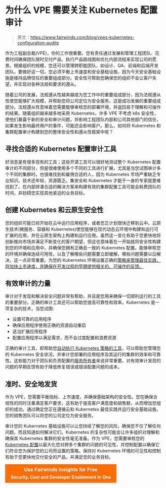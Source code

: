 # 为什么 VPE 需要关注 Kubernetes 配置审计

> 原文：<https://www.fairwinds.com/blog/vpes-kubernetes-configuration-audits>

 作为工程副总裁(VPE)，你的工作很重要。您有责任通过发展和管理工程团队、花费时间确保团队按时交付产品、执行产品路线图和优化内部流程来实现公司的愿景。根据组织的规模，您还可以管理跨职能团队，如设计、QA、前端和后端开发团队。要做好这一切，您必须平衡上市速度和安全基础设施，因为今天安全基础设施是维持品牌信任的重要组成部分。安全性可帮助您确保您的组织不会让客户失望，并实现对各种法规和要求的遵从。

随着公司的发展，法规遵从性越来越成为您工作中的重要组成部分，因为法规遵从性使您能够扩大规模，并帮助您将公司定位为安全服务，这是成功发展的重要组成部分。法规遵从性意味着您需要能够审核您的部署环境，并返回易于理解和可操作的结果。随着组织越来越多地采用 Kubernetes，许多 VPE 不考虑 k8s 安全性，使他们暴露于新的安全和审计问题，并影响工程团队内部和公司其他部门的信任，如果发生影响最终用户的事件，可能还会影响客户。那么，如何将 Kubernetes 和集群配置审计构建到您的整体安全性和遵从性框架中呢？

## 寻找合适的 Kubernetes 配置审计工具

好消息是有很多现有的工具；这些开源工具可以很好地测试整个 Kubernetes 配置审计的不同部分，但是很难使用多个不同的工具进行扩展，尤其是当您试图审计多个不同的集群时。也很难找到和雇佣合适的人，因为 Kubernetes 市场严重缺乏专业知识。技术还年轻，资源匮乏。集安全和 Kubernetes 才能于一身的专家就更难找到了。在内部拼凑合适的解决方案来构建有效的集群配置工具可能会耗费团队的时间，并妨碍您实现其他紧迫的业务目标。

## 创建 Kubernetes 和云原生安全性

您的组织可能已经开始在云中运行应用程序，或者您正计划很快迁移到云中。云原生技术(微服务、容器和 Kubernetes)使您能够在现代动态云环境中构建和运行可扩展的应用，并在云原生架构上构建和运行应用。虽然这一变化有助于您更快地将创新推向市场并满足不断变化的客户期望，但这也意味着在一开始就将安全性构建到您的环境和应用中，并确保您拥有正确且一致的 Kubernetes 配置。能够审核您的环境并确保连续可用性，以及了解哪些问题需要立即缓解，哪些问题需要以后解决，这一点非常重要。为您的 Kubernetes 环境设置正确的[策略来管理最佳实践，将加快上市速度，并确保在开发过程的早期提供相关的、可操作的反馈。](/blog/kubernetes-security-posture-management?__hstc=45788219.d59cedf73a03b67472cb8785cc6b0db4.1624553345744.1624553345744.1624553345744.1&__hssc=45788219.1.1624553345744&__hsfp=1488322763)

## 有效审计的力量

审计对于发现和解决安全问题非常有帮助，并且是您用来确保一切顺利运行的工具的重要部分。正确的审计工具还可以帮助您提高可靠性和效率。Kubernetes 是一项复杂的技术，当您试图:

*   设置可靠的应用程序
*   确保应用程序使用正确的资源自动重启
*   适当扩展应用程序
*   配置应用程序以满足需求，而不会过度配置和浪费资源

正确的审计工具，即帮助您[自动执行 Kubernetes 策略的工具](/blog/make-your-kubernetes-policies-stick-use-an-effective-enforcement-plan?__hstc=45788219.d59cedf73a03b67472cb8785cc6b0db4.1624553345744.1624553345744.1624553345744.1&__hssc=45788219.1.1624553345744&__hsfp=1488322763)，可以帮助您管理您的 Kubernetes 安全状况，并审计您部署的应用程序及其运行的集群的效率和可靠性。这些能力对于团队和负责配置的[服务所有者](/blog/security-is-a-service-owner-problem-its-not-just-for-your-ciso?__hstc=45788219.d59cedf73a03b67472cb8785cc6b0db4.1624553345744.1624553345744.1624553345744.1&__hssc=45788219.1.1624553345744&__hsfp=1488322763)来说非常重要。对有效审计发现的问题的早期反馈有助于降低修复错误或错误配置问题的成本。

## 准时、安全地发货

作为 VPE，您需要平衡指标、上市速度，并确保基础架构的安全性。您在确保合规性的同时注重满足客户要求，这有助于提高客户满意度和销售额，从而增加您组织的成功。通过确定您正在遵循云和 Kubernetes 最佳实践并运行安全基础设施，您的销售团队可以将您的公司定位为安全服务。

审计您的 Kubernetes 基础设施可以让您持续了解您的风险，确保您不仅了解任何问题，而且知道如何解决它们。Kubernetes 的复杂性可能会让许多组织对理解和确保其 Kubernetes 集群的安全性毫无准备。作为 VPE，您需要审核您的 [Kubernetes 配置](https://kubernetes.io/docs/concepts/configuration/)以最大化您对跨多个集群的问题的可见性，并控制配置以确保它们符合您为保护您的公司而设置的策略。保持对 Kubernetes 环境的可见性和控制有助于您更快地交付安全的产品，并满足您的业务目标。

[![Use Fairwinds Insights for Free Security, Cost and Developer Enablement In One](img/7c86296320eb01b215d8e2755e9c5b9d.png)](https://cta-redirect.hubspot.com/cta/redirect/2184645/34aa4987-a1f9-438a-a145-d7d82d5c479a)